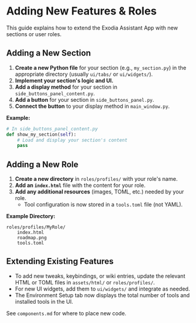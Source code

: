 # Adding New Features & Roles

This guide explains how to extend the Exodia Assistant App with new sections or user roles.

## Adding a New Section
1. **Create a new Python file** for your section (e.g., `my_section.py`) in the appropriate directory (usually `ui/tabs/` or `ui/widgets/`).
2. **Implement your section's logic and UI.**
3. **Add a display method** for your section in `side_buttons_panel_content.py`.
4. **Add a button** for your section in `side_buttons_panel.py`.
5. **Connect the button** to your display method in `main_window.py`.

**Example:**
```python
# In side_buttons_panel_content.py
def show_my_section(self):
    # Load and display your section's content
    pass
```

## Adding a New Role
1. **Create a new directory** in `roles/profiles/` with your role's name.
2. **Add an `index.html`** file with the content for your role.
3. **Add any additional resources** (images, TOML, etc.) needed by your role.
   - Tool configuration is now stored in a `tools.toml` file (not YAML).

**Example Directory:**
```
roles/profiles/MyRole/
    index.html
    roadmap.png
    tools.toml
```

## Extending Existing Features
- To add new tweaks, keybindings, or wiki entries, update the relevant HTML or TOML files in `assets/html/` or `roles/profiles/`.
- For new UI widgets, add them to `ui/widgets/` and integrate as needed.
- The Environment Setup tab now displays the total number of tools and installed tools in the UI.

See `components.md` for where to place new code. 